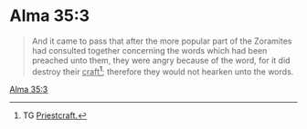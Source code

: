 # Alma 35:3

> And it came to pass that after the more popular part of the Zoramites had consulted together concerning the words which had been preached unto them, they were angry because of the word, for it did destroy their <u>craft</u>[^a]; therefore they would not hearken unto the words.

[Alma 35:3](https://www.churchofjesuschrist.org/study/scriptures/bofm/alma/35?lang=eng&id=p3#p3)


[^a]: TG [Priestcraft.](https://www.churchofjesuschrist.org/study/scriptures/tg/priestcraft?lang=eng)
